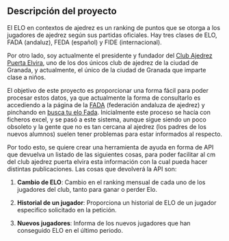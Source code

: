## Descripción del proyecto

El ELO en contextos de ajedrez es un ranking de puntos que se otorga a los jugadores de ajedrez según sus partidas oficiales. Hay tres clases de ELO, FADA (andaluz), FEDA (español) y FIDE (internacional). 

Por otro lado, soy actualmente el presidente y fundador del [Club Ajedrez Puerta Elvira](http://clubajedrezpuertaelvira.blogspot.com/), uno de los dos únicos club de ajedrez de la ciudad de Granada, y actualmente, el único de la ciudad de Granada que imparte clase a niños. 

El objetivo de este proyecto es proporcionar una forma fácil para poder procesar estos datos, ya que actualmente la forma de consultarlo es accediendo a la página de la [FADA](http://www.fadajedrez.com/) (federación andaluza de ajedrez) y pinchando en [busca tu elo Fada](http://www.fadajedrez.com/index.php/gestion-elo/busca-tu-elo-fada). Inicialmente este proceso se hacía con ficheros excel, y se pasó a este sistema, aunque sigue siendo un poco obsoleto y la gente que no es tan cercana al ajedrez (los padres de los nuevos alumnos) suelen tener problemas para estar informados al respecto. 

Por todo esto, se quiere crear una herramienta de ayuda en forma de API que devuelva un listado de las siguientes cosas, para poder facilitar al cm del club ajedrez puerta elvira esta información con la cual pueda hacer distintas publicaciones. Las cosas que devolverá la API son:

1. **Cambio de ELO**: Cambio en el ranking mensual de cada uno de los jugadores del club, tanto para ganar o perder Elo.
	
2. **Historial de un jugador**: Proporciona un historial de ELO de un jugador especifico solicitado en la petición.
	
3. **Nuevos jugadores**: Informa de los nuevos jugadores que han conseguido ELO en el último periodo.
